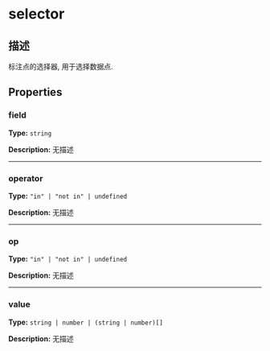 # selector
## 描述
标注点的选择器, 用于选择数据点.


## Properties

### field

**Type:** `string`

**Description:**
无描述

---

### operator

**Type:** `"in" | "not in" | undefined`

**Description:**
无描述

---

### op

**Type:** `"in" | "not in" | undefined`

**Description:**
无描述

---

### value

**Type:** `string | number | (string | number)[]`

**Description:**
无描述